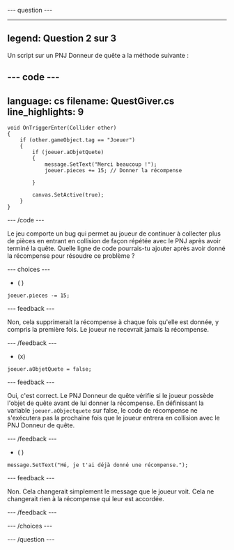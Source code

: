 
--- question ---

---
legend: Question 2 sur 3
---

Un script sur un PNJ Donneur de quête a la méthode suivante :

--- code ---
---
language: cs
filename: QuestGiver.cs
line_highlights: 9
---

    void OnTriggerEnter(Collider other)
    {
        if (other.gameObject.tag == "Joeuer")
        {
            if (joeuer.aObjetQuete)
            {
                message.SetText("Merci beaucoup !");
                joeuer.pieces += 15; // Donner la récompense
    
            }
    
            canvas.SetActive(true);
        }
    }
--- /code ---

Le jeu comporte un bug qui permet au joueur de continuer à collecter plus de pièces en entrant en collision de façon répétée avec le PNJ après avoir terminé la quête. Quelle ligne de code pourrais-tu ajouter après avoir donné la récompense pour résoudre ce problème ?

--- choices ---

- ( )
```
joeuer.pieces -= 15;
```

  --- feedback ---

  Non, cela supprimerait la récompense à chaque fois qu'elle est donnée, y compris la première fois. Le joueur ne recevrait jamais la récompense.

  --- /feedback ---

- (x)
```
joeuer.aObjetQuete = false;
```

  --- feedback ---

Oui, c'est correct. Le PNJ Donneur de quête vérifie si le joueur possède l'objet de quête avant de lui donner la récompense. En définissant la variable `joeuer.aObjectquete` sur false, le code de récompense ne s'exécutera pas la prochaine fois que le joueur entrera en collision avec le PNJ Donneur de quête.

  --- /feedback ---

- ( )
```
message.SetText("Hé, je t'ai déjà donné une récompense.");
```

  --- feedback ---

Non. Cela changerait simplement le message que le joueur voit. Cela ne changerait rien à la récompense qui leur est accordée.

  --- /feedback ---

--- /choices ---

--- /question ---


